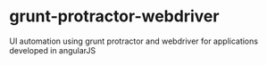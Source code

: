 grunt-protractor-webdriver
==========================

UI automation using grunt protractor and webdriver for applications developed in angularJS
